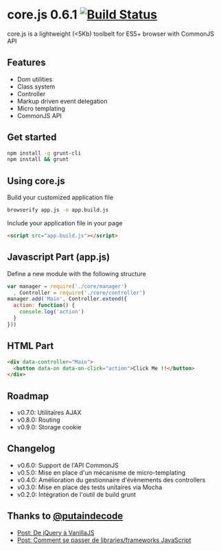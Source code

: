 core.js 0.6.1 [![Build Status](https://travis-ci.org/ghoullier/core.js.png?branch=master)](https://travis-ci.org/ghoullier/core.js)
==================================================

core.js is a lightweight (<5Kb) toolbelt for ES5+ browser with CommonJS API

Features
--------------------------------------
- Dom utilities
- Class system
- Controller
- Markup driven event delegation
- Micro templating
- CommonJS API

Get started
--------------------------------------
```sh
npm install -g grunt-cli
npm install && grunt
```

Using core.js
--------------------------------------

Build your customized application file
```sh
browserify app.js -o app.build.js
```

Include your application file in your page
```html
<script src="app.build.js"></script>
```

Javascript Part (app.js)
--------------------------------------

Define a new module with the following structure
```javascript
var manager = require('./core/manager')
  , Controller = require('./core/controller')
manager.add('Main', Controller.extend({
  action: function() {
    console.log('action')
  }
}))
```

HTML Part
--------------------------------------
```html
<div data-controller="Main">
  <button data-on data-on-click="action">Click Me !!</button>
</div>
```

Roadmap
--------------------------------------
- v0.7.0: Utilitaires AJAX
- v0.8.0: Routing
- v0.9.0: Storage cookie

Changelog
--------------------------------------
- v0.6.0: Support de l'API CommonJS
- v0.5.0: Mise en place d'un mécanisme de micro-templating
- v0.4.0: Amélioration du gestionnaire d'évènements des controllers
- v0.3.0: Mise en place des tests unitaires via Mocha
- v0.2.0: Intégration de l'outil de build grunt

Thanks to [@putaindecode](https://twitter.com/putaindecode)
--------------------------------------
- [Post: De jQuery à VanillaJS](http://putaindecode.fr/posts/js/de-jquery-a-vanillajs/)
- [Post: Comment se passer de libraries/frameworks JavaScript](http://putaindecode.fr/posts/js/comment-se-passer-de-libraries-frameworks-javascript/)
